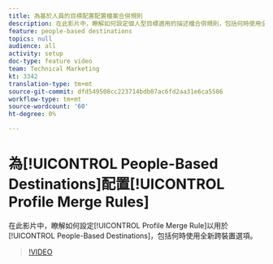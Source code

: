 ```yaml
---
title: 為基於人員的目標配置配置檔案合併規則
description: 在此影片中，瞭解如何設定個人型目標適用的描述檔合併規則，包括何時使用全新的跨裝置選項。
feature: people-based destinations
topics: null
audience: all
activity: setup
doc-type: feature video
team: Technical Marketing
kt: 3342
translation-type: tm+mt
source-git-commit: dfd549508cc223714bdb07ac6fd2aa31e6ca5586
workflow-type: tm+mt
source-wordcount: '60'
ht-degree: 0%

---
```



# 為[!UICONTROL People-Based Destinations]配置[!UICONTROL Profile Merge Rules]

在此影片中，瞭解如何設定[!UICONTROL Profile Merge Rule]以用於[!UICONTROL People-Based Destinations]，包括何時使用全新跨裝置選項。

>[!VIDEO](https://video.tv.adobe.com/v/29076/?quality=12)
